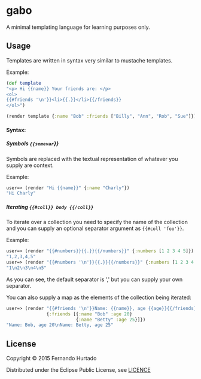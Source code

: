 # gabo

A minimal templating language for learning purposes only.

## Usage

Templates are written in syntax very similar to mustache templates.

Example:

```clojure
(def template
"<p> Hi {{name}} Your friends are: </p>
<ol>
{{#friends '\n'}}<li>{{.}}</li>{{/friends}}
</ol>")

(render template {:name "Bob" :friends ["Billy", "Ann", "Rob", "Sue"]})
```

#### Syntax:

##### Symbols `{{somevar`}}
Symbols are replaced with the textual representation of whatever you
supply are context.

Example:
```clojure
user=> (render "Hi {{name}}" {:name "Charly"})
"Hi Charly"
```

##### Iterating `{{#coll}} body {{/coll}}`
To iterate over a collection you need to specify the name of the
collection and you can supply an optional separator argument as `{{#coll 'foo'}}`.

Example:
```clojure
user=> (render "{{#numbers}}{{.}}{{/numbers}}" {:numbers [1 2 3 4 5]})
"1,2,3,4,5"
user=> (render "{{#numbers '\n'}}{{.}}{{/numbers}}" {:numbers [1 2 3 4 5]})
"1\n2\n3\n4\n5"
```

As you can see, the default separator is ',' but you can supply your own
separator.

You can also supply a map as the elements of the collection being
iterated:
```clojure
user=> (render "{{#friends '\n'}}Name: {{name}}, age {{age}}{{/friends}}"
               {:friends [{:name "Bob" :age 20}
                          {:name "Betty" :age 25}]})
"Name: Bob, age 20\nName: Betty, age 25"
```


## License

Copyright © 2015 Fernando Hurtado

Distributed under the Eclipse Public License, see [LICENCE](./LICENSE)
